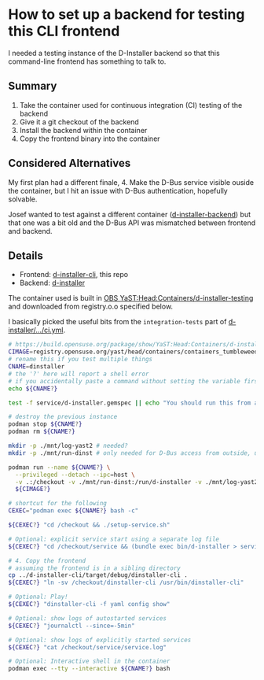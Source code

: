 # How to set up a backend for testing this CLI frontend

I needed a testing instance of the D-Installer backend so that this
command-line frontend has something to talk to.

## Summary

1. Take the container used for continuous integration (CI) testing of the
   backend
2. Give it a git checkout of the backend
3. Install the backend within the container
4. Copy the frontend binary into the container

## Considered Alternatives

My first plan had a different finale, 4. Make the D-Bus service visible
ouside the container, but I hit an issue with D-Bus authentication, hopefully
solvable.

Josef wanted to test against a different container ([d-installer-backend][]) but that one was a
bit old and the D-Bus API was mismatched between frontend and backend.

[d-installer-backend]: https://build.opensuse.org/package/show/YaST:Head:Containers/d-installer-backend

## Details

- Frontend: [d-installer-cli][], this repo
- Backend:  [d-installer][]

[d-installer-cli]: https://github.com/yast/d-installer-cli
[d-installer]: https://github.com/yast/d-installer

The container used is built in
[OBS YaST:Head:Containers/d-installer-testing](d-installer-testing) and
downloaded from registry.o.o specified below.

[d-installer-testing]: https://build.opensuse.org/package/show/YaST:Head:Containers/d-installer-testing

I basically picked the useful bits from the `integration-tests` part
of [d-installer/.../ci.yml][ci.yml].

[ci.yml]: https://github.com/yast/d-installer/blob/25462f57ab695d6910beb59ff0b21a7afaeda47e/.github/workflows/ci.yml


```sh
# https://build.opensuse.org/package/show/YaST:Head:Containers/d-installer-testing
CIMAGE=registry.opensuse.org/yast/head/containers/containers_tumbleweed/opensuse/dinstaller-testing:latest
# rename this if you test multiple things
CNAME=dinstaller
# the '?' here will report a shell error
# if you accidentally paste a command without setting the variable first
echo ${CNAME?}

test -f service/d-installer.gemspec || echo "You should run this from a checkout of d-installer"

# destroy the previous instance
podman stop ${CNAME?}
podman rm ${CNAME?}

mkdir -p ./mnt/log-yast2 # needed?
mkdir -p ./mnt/run-dinst # only needed for D-Bus access from outside, unused now

podman run --name ${CNAME?} \
  --privileged --detach --ipc=host \
  -v .:/checkout -v ./mnt/run-dinst:/run/d-installer -v ./mnt/log-yast2:/var/log/YaST2 \
  ${CIMAGE?}

# shortcut for the following
CEXEC="podman exec ${CNAME?} bash -c"

${CEXEC?} "cd /checkout && ./setup-service.sh"

# Optional: explicit service start using a separate log file
${CEXEC?} "cd /checkout/service && (bundle exec bin/d-installer > service.log 2>&1 &)"

# 4. Copy the frontend
# assuming the frontend is in a sibling directory
cp ../d-installer-cli/target/debug/dinstaller-cli .
${CEXEC?} "ln -sv /checkout/dinstaller-cli /usr/bin/dinstaller-cli"

# Optional: Play!
${CEXEC?} "dinstaller-cli -f yaml config show"

# Optional: show logs of autostarted services
${CEXEC?} "journalctl --since=-5min"

# Optional: show logs of explicitly started services
${CEXEC?} "cat /checkout/service/service.log"

# Optional: Interactive shell in the container
podman exec --tty --interactive ${CNAME?} bash
```
